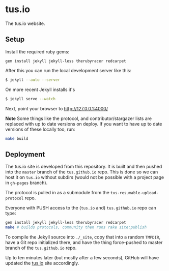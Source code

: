 # tus.io

The tus.io website.

## Setup

Install the required ruby gems:

```
gem install jekyll jekyll-less therubyracer redcarpet
```

After this you can run the local development server like this:

```bash
$ jekyll --auto --server
```

On more recent Jekyll installs it's

```bash
$ jekyll serve --watch
```


Next, point your browser to http://127.0.0.1:4000/

**Note** Some things like the protocol, and contributor/stargazer lists are replaced with
up to date versions on deploy.
If you want to have up to date versions of these locally too, run:

```bash
make build
```

## Deployment

The tus.io site is developed from this repository.
It is built and then pushed into the `master` branch of the `tus.github.io` repo.
This is done so we can host it on `tus.io` without subdirs
(would not be possible with a project page in `gh-pages` branch).

The protocol is pulled in as a submodule from  the `tus-resumable-upload-protocol` repo.

Everyone with PUSH access to the (`tus.io` and) `tus.github.io` repo can type:

```bash
gem install jekyll jekyll-less therubyracer redcarpet
make # builds protocols, community then runs rake site:publish
```

To compile the Jekyll source into `./_site`, copy that into a random `TMPDIR`,
have a Git repo initialized there, and have the thing force-pushed to master branch of the `tus.github.io` repo.

Up to ten minutes later (but mostly after a few seconds),
GitHub will have updated the [tus.io]() site accordingly.
